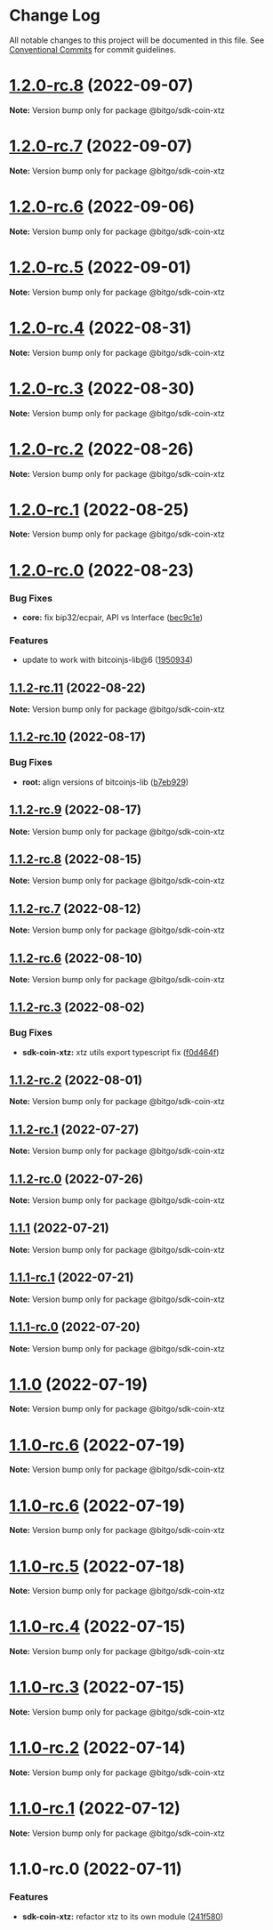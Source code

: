 # Change Log

All notable changes to this project will be documented in this file.
See [Conventional Commits](https://conventionalcommits.org) for commit guidelines.

# [1.2.0-rc.8](https://github.com/BitGo/BitGoJS/compare/@bitgo/sdk-coin-xtz@1.2.0-rc.7...@bitgo/sdk-coin-xtz@1.2.0-rc.8) (2022-09-07)

**Note:** Version bump only for package @bitgo/sdk-coin-xtz





# [1.2.0-rc.7](https://github.com/BitGo/BitGoJS/compare/@bitgo/sdk-coin-xtz@1.2.0-rc.6...@bitgo/sdk-coin-xtz@1.2.0-rc.7) (2022-09-07)

**Note:** Version bump only for package @bitgo/sdk-coin-xtz





# [1.2.0-rc.6](https://github.com/BitGo/BitGoJS/compare/@bitgo/sdk-coin-xtz@1.2.0-rc.5...@bitgo/sdk-coin-xtz@1.2.0-rc.6) (2022-09-06)

**Note:** Version bump only for package @bitgo/sdk-coin-xtz





# [1.2.0-rc.5](https://github.com/BitGo/BitGoJS/compare/@bitgo/sdk-coin-xtz@1.2.0-rc.4...@bitgo/sdk-coin-xtz@1.2.0-rc.5) (2022-09-01)

**Note:** Version bump only for package @bitgo/sdk-coin-xtz





# [1.2.0-rc.4](https://github.com/BitGo/BitGoJS/compare/@bitgo/sdk-coin-xtz@1.2.0-rc.3...@bitgo/sdk-coin-xtz@1.2.0-rc.4) (2022-08-31)

**Note:** Version bump only for package @bitgo/sdk-coin-xtz





# [1.2.0-rc.3](https://github.com/BitGo/BitGoJS/compare/@bitgo/sdk-coin-xtz@1.2.0-rc.2...@bitgo/sdk-coin-xtz@1.2.0-rc.3) (2022-08-30)

**Note:** Version bump only for package @bitgo/sdk-coin-xtz





# [1.2.0-rc.2](https://github.com/BitGo/BitGoJS/compare/@bitgo/sdk-coin-xtz@1.2.0-rc.1...@bitgo/sdk-coin-xtz@1.2.0-rc.2) (2022-08-26)

**Note:** Version bump only for package @bitgo/sdk-coin-xtz





# [1.2.0-rc.1](https://github.com/BitGo/BitGoJS/compare/@bitgo/sdk-coin-xtz@1.2.0-rc.0...@bitgo/sdk-coin-xtz@1.2.0-rc.1) (2022-08-25)

**Note:** Version bump only for package @bitgo/sdk-coin-xtz





# [1.2.0-rc.0](https://github.com/BitGo/BitGoJS/compare/@bitgo/sdk-coin-xtz@1.1.2-rc.11...@bitgo/sdk-coin-xtz@1.2.0-rc.0) (2022-08-23)


### Bug Fixes

* **core:** fix bip32/ecpair, API vs Interface ([bec9c1e](https://github.com/BitGo/BitGoJS/commit/bec9c1e6ff0c23108dc27e171abdd3e4d2cfdfb1))


### Features

* update to work with bitcoinjs-lib@6 ([1950934](https://github.com/BitGo/BitGoJS/commit/1950934d9426385ee12b204cc7456327e4480618))





## [1.1.2-rc.11](https://github.com/BitGo/BitGoJS/compare/@bitgo/sdk-coin-xtz@1.1.2-rc.10...@bitgo/sdk-coin-xtz@1.1.2-rc.11) (2022-08-22)

**Note:** Version bump only for package @bitgo/sdk-coin-xtz





## [1.1.2-rc.10](https://github.com/BitGo/BitGoJS/compare/@bitgo/sdk-coin-xtz@1.1.2-rc.9...@bitgo/sdk-coin-xtz@1.1.2-rc.10) (2022-08-17)


### Bug Fixes

* **root:** align versions of bitcoinjs-lib ([b7eb929](https://github.com/BitGo/BitGoJS/commit/b7eb92998836a5945627ef1c80d74414b11f4867))





## [1.1.2-rc.9](https://github.com/BitGo/BitGoJS/compare/@bitgo/sdk-coin-xtz@1.1.2-rc.8...@bitgo/sdk-coin-xtz@1.1.2-rc.9) (2022-08-17)

**Note:** Version bump only for package @bitgo/sdk-coin-xtz





## [1.1.2-rc.8](https://github.com/BitGo/BitGoJS/compare/@bitgo/sdk-coin-xtz@1.1.2-rc.7...@bitgo/sdk-coin-xtz@1.1.2-rc.8) (2022-08-15)

**Note:** Version bump only for package @bitgo/sdk-coin-xtz





## [1.1.2-rc.7](https://github.com/BitGo/BitGoJS/compare/@bitgo/sdk-coin-xtz@1.1.2-rc.6...@bitgo/sdk-coin-xtz@1.1.2-rc.7) (2022-08-12)

**Note:** Version bump only for package @bitgo/sdk-coin-xtz





## [1.1.2-rc.6](https://github.com/BitGo/BitGoJS/compare/@bitgo/sdk-coin-xtz@1.1.2-rc.5...@bitgo/sdk-coin-xtz@1.1.2-rc.6) (2022-08-10)

**Note:** Version bump only for package @bitgo/sdk-coin-xtz





## [1.1.2-rc.3](https://github.com/BitGo/BitGoJS/compare/@bitgo/sdk-coin-xtz@1.1.2-rc.2...@bitgo/sdk-coin-xtz@1.1.2-rc.3) (2022-08-02)


### Bug Fixes

* **sdk-coin-xtz:** xtz utils export typescript fix ([f0d464f](https://github.com/BitGo/BitGoJS/commit/f0d464fe53279e6256e96a4ed8ddd89def7d0a4b))





## [1.1.2-rc.2](https://github.com/BitGo/BitGoJS/compare/@bitgo/sdk-coin-xtz@1.1.2-rc.1...@bitgo/sdk-coin-xtz@1.1.2-rc.2) (2022-08-01)

**Note:** Version bump only for package @bitgo/sdk-coin-xtz





## [1.1.2-rc.1](https://github.com/BitGo/BitGoJS/compare/@bitgo/sdk-coin-xtz@1.1.2-rc.0...@bitgo/sdk-coin-xtz@1.1.2-rc.1) (2022-07-27)

**Note:** Version bump only for package @bitgo/sdk-coin-xtz





## [1.1.2-rc.0](https://github.com/BitGo/BitGoJS/compare/@bitgo/sdk-coin-xtz@1.1.1...@bitgo/sdk-coin-xtz@1.1.2-rc.0) (2022-07-26)

**Note:** Version bump only for package @bitgo/sdk-coin-xtz





## [1.1.1](https://github.com/BitGo/BitGoJS/compare/@bitgo/sdk-coin-xtz@1.1.1-rc.1...@bitgo/sdk-coin-xtz@1.1.1) (2022-07-21)

**Note:** Version bump only for package @bitgo/sdk-coin-xtz





## [1.1.1-rc.1](https://github.com/BitGo/BitGoJS/compare/@bitgo/sdk-coin-xtz@1.1.1-rc.0...@bitgo/sdk-coin-xtz@1.1.1-rc.1) (2022-07-21)

**Note:** Version bump only for package @bitgo/sdk-coin-xtz





## [1.1.1-rc.0](https://github.com/BitGo/BitGoJS/compare/@bitgo/sdk-coin-xtz@1.1.0...@bitgo/sdk-coin-xtz@1.1.1-rc.0) (2022-07-20)

**Note:** Version bump only for package @bitgo/sdk-coin-xtz





# [1.1.0](https://github.com/BitGo/BitGoJS/compare/@bitgo/sdk-coin-xtz@1.1.0-rc.6...@bitgo/sdk-coin-xtz@1.1.0) (2022-07-19)

**Note:** Version bump only for package @bitgo/sdk-coin-xtz





# [1.1.0-rc.6](https://github.com/BitGo/BitGoJS/compare/@bitgo/sdk-coin-xtz@1.1.0-rc.4...@bitgo/sdk-coin-xtz@1.1.0-rc.6) (2022-07-19)

**Note:** Version bump only for package @bitgo/sdk-coin-xtz

# [1.1.0-rc.6](https://github.com/BitGo/BitGoJS/compare/@bitgo/sdk-coin-xtz@1.1.0-rc.4...@bitgo/sdk-coin-xtz@1.1.0-rc.6) (2022-07-19)

**Note:** Version bump only for package @bitgo/sdk-coin-xtz

# [1.1.0-rc.5](https://github.com/BitGo/BitGoJS/compare/@bitgo/sdk-coin-xtz@1.1.0-rc.4...@bitgo/sdk-coin-xtz@1.1.0-rc.5) (2022-07-18)

**Note:** Version bump only for package @bitgo/sdk-coin-xtz

# [1.1.0-rc.4](https://github.com/BitGo/BitGoJS/compare/@bitgo/sdk-coin-xtz@1.1.0-rc.3...@bitgo/sdk-coin-xtz@1.1.0-rc.4) (2022-07-15)

**Note:** Version bump only for package @bitgo/sdk-coin-xtz

# [1.1.0-rc.3](https://github.com/BitGo/BitGoJS/compare/@bitgo/sdk-coin-xtz@1.1.0-rc.1...@bitgo/sdk-coin-xtz@1.1.0-rc.3) (2022-07-15)

**Note:** Version bump only for package @bitgo/sdk-coin-xtz

# [1.1.0-rc.2](https://github.com/BitGo/BitGoJS/compare/@bitgo/sdk-coin-xtz@1.1.0-rc.1...@bitgo/sdk-coin-xtz@1.1.0-rc.2) (2022-07-14)

**Note:** Version bump only for package @bitgo/sdk-coin-xtz

# [1.1.0-rc.1](https://github.com/BitGo/BitGoJS/compare/@bitgo/sdk-coin-xtz@1.1.0-rc.0...@bitgo/sdk-coin-xtz@1.1.0-rc.1) (2022-07-12)

**Note:** Version bump only for package @bitgo/sdk-coin-xtz

# 1.1.0-rc.0 (2022-07-11)

### Features

- **sdk-coin-xtz:** refactor xtz to its own module ([241f580](https://github.com/BitGo/BitGoJS/commit/241f580c6711a186e36b11ec4ac3452b874bcacb))
